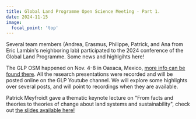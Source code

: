 ```yaml
---
title: Global Land Programme Open Science Meeting - Part 1.
date: 2024-11-15
image:
  focal_point: 'top'
---
```


Several team members (Andrea, Erasmus, Philippe, Patrick, and Ana from Eric Lambin's neighboring lab) participated to the 2024 conference of the Global Land Programme. Some news and highlgihts here!

<!--more-->

The GLP OSM happened on Nov. 4-8 in Oaxaca, Mexico, [more info can be found there](https://event.fourwaves.com/osm2024). All the research presentations were recorded and will be posted online on the GLP Youtube channel. We will explore some highlights over several posts, and will point to recordings when they are available. 

Patrick Meyfroidt gave a thematic keynote lecture on "From facts and theories to theories of change about land systems and sustainability", check out [the slides available here!](https://drive.google.com/file/d/11BFuWOJI9mQJ_GahEDdb9deI_BxCQlon/view?usp=sharing) 